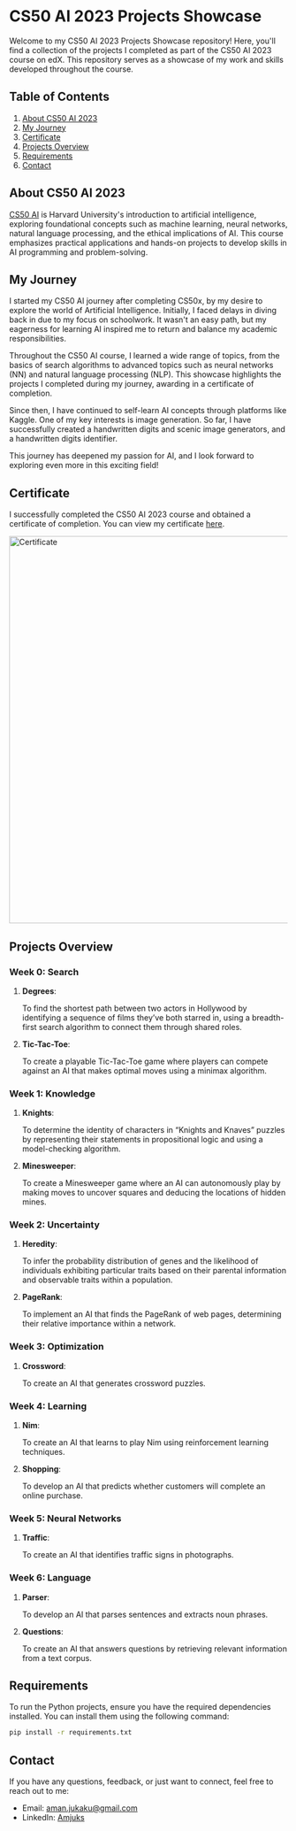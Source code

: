 # CS50 AI 2023 Projects Showcase

Welcome to my CS50 AI 2023 Projects Showcase repository! Here, you'll find a collection of the projects I completed as part of the CS50 AI 2023 course on edX. This repository serves as a showcase of my work and skills developed throughout the course.

## Table of Contents
1. [About CS50 AI 2023](#about-cs50-ai-2023)
2. [My Journey](#my-journey)
3. [Certificate](#certificate)
4. [Projects Overview](#projects-overview)
5. [Requirements](#requirements)
6. [Contact](#contact)
   
## About CS50 AI 2023

[CS50 AI](https://cs50.harvard.edu/ai/2023/) is Harvard University's introduction to artificial intelligence, exploring foundational concepts such as machine learning, neural networks, natural language processing, and the ethical implications of AI. This course emphasizes practical applications and hands-on projects to develop skills in AI programming and problem-solving.

## My Journey

I started my CS50 AI journey after completing CS50x, by my desire to explore the world of Artificial Intelligence. Initially, I faced delays in diving back in due to my focus on schoolwork. It wasn't an easy path, but my eagerness for learning AI inspired me to return and balance my academic responsibilities.

Throughout the CS50 AI course, I learned a wide range of topics, from the basics of search algorithms to advanced topics such as neural networks (NN) and natural language processing (NLP). This showcase highlights the projects I completed during my journey, awarding in a certificate of completion.

Since then, I have continued to self-learn AI concepts through platforms like Kaggle. One of my key interests is image generation. So far, I have successfully created a handwritten digits and scenic image generators, and a handwritten digits identifier.

This journey has deepened my passion for AI, and I look forward to exploring even more in this exciting field!

## Certificate

I successfully completed the CS50 AI 2023 course and obtained a certificate of completion. You can view my certificate [here](https://cs50.harvard.edu/certificates/acca82e5-8b15-4f7e-b9b6-7090bd969ce5.png).

<img src="https://cs50.harvard.edu/certificates/acca82e5-8b15-4f7e-b9b6-7090bd969ce5.png" alt="Certificate" width="700px">

## Projects Overview

### Week 0: Search

1. **Degrees**:
   
    To find the shortest path between two actors in Hollywood by identifying a sequence of films they’ve both starred in, using a breadth-first search algorithm to connect them through shared roles.

2. **Tic-Tac-Toe**:

    To create a playable Tic-Tac-Toe game where players can compete against an AI that makes optimal moves using a minimax algorithm.

### Week 1: Knowledge

1. **Knights**:
   
    To determine the identity of characters in “Knights and Knaves” puzzles by representing their statements in propositional logic and using a model-checking algorithm.

2. **Minesweeper**:
   
    To create a Minesweeper game where an AI can autonomously play by making moves to uncover squares and deducing the locations of hidden mines.


### Week 2: Uncertainty
1. **Heredity**:

    To infer the probability distribution of genes and the likelihood of individuals exhibiting particular traits based on their parental information and observable traits within a population.

2. **PageRank**:
   
    To implement an AI that finds the PageRank of web pages, determining their relative importance within a network.

### Week 3: Optimization
1. **Crossword**:
   
    To create an AI that generates crossword puzzles.

### Week 4: Learning
1. **Nim**:
   
    To create an AI that learns to play Nim using reinforcement learning techniques.

2. **Shopping**:
   
    To develop an AI that predicts whether customers will complete an online purchase.

### Week 5: Neural Networks
1. **Traffic**:
   
    To create an AI that identifies traffic signs in photographs.

### Week 6: Language

1. **Parser**:

    To develop an AI that parses sentences and extracts noun phrases.

2. **Questions**:
   
    To create an AI that answers questions by retrieving relevant information from a text corpus.

## Requirements

To run the Python projects, ensure you have the required dependencies installed. You can install them using the following command:

```bash
pip install -r requirements.txt
```

## Contact

If you have any questions, feedback, or just want to connect, feel free to reach out to me:

- Email: [aman.jukaku@gmail.com](mailto:aman.jukaku@gmail.com)
- LinkedIn: [Amjuks](https://www.linkedin.com/in/amjuks/)